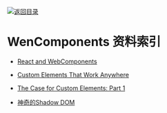 [![返回目录](https://parg.co/UGo)](https://parg.co/b4z) 
 
 


 


 


 




# WenComponents 资料索引



- [React and WebComponents](https://github.com/facebook/react/issues/5052)

- [Custom Elements That Work Anywhere](https://medium.com/dev-channel/custom-elements-that-work-anywhere-898e1dd2bc48#.swvaa2mrh)

- [The Case for Custom Elements: Part 1](https://medium.com/dev-channel/the-case-for-custom-elements-part-1-65d807b4b439#.lwf2nk59c)
- [神奇的Shadow DOM](https://aotu.io/notes/2016/06/24/Shadow-DOM/?hmsr=toutiao.io&utm_medium=toutiao.io&utm_source=toutiao.io)

